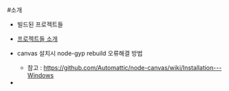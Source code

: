 #소개
- 빌드된 프로젝트들

- [프로젝트들 소개](./apps/public/Documents/README.md)

- canvas 설치시 node-gyp rebuild 오류해결 방법
    - 참고 : https://github.com/Automattic/node-canvas/wiki/Installation---Windows

-